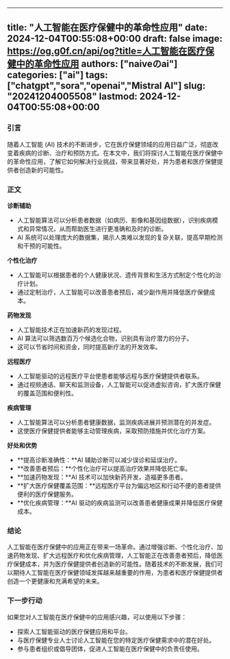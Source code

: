 
---
title: "人工智能在医疗保健中的革命性应用"
date: 2024-12-04T00:55:08+00:00
draft: false
image: https://og.g0f.cn/api/og?title=人工智能在医疗保健中的革命性应用
authors: ["naiveのai"]
categories: ["ai"]
tags: ["chatgpt","sora","openai","Mistral AI"]
slug: "20241204005508"
lastmod: 2024-12-04T00:55:08+00:00
---
### 引言

随着人工智能 (AI) 技术的不断进步，它在医疗保健领域的应用日益广泛，彻底改变着疾病的诊断、治疗和预防方式。在本文中，我们将探讨人工智能在医疗保健中的革命性应用，了解它如何解决行业挑战，带来显著好处，并为患者和医疗保健提供者创造新的可能性。

### 正文

**诊断辅助**

* 人工智能算法可以分析患者数据（如病历、影像和基因组数据），识别疾病模式和异常情况，从而帮助医生进行更准确和及时的诊断。
* AI 系统可以处理庞大的数据集，揭示人类难以发现的复杂关联，提高早期检测和干预的可能性。

**个性化治疗**

* 人工智能可以根据患者的个人健康状况、遗传背景和生活方式制定个性化的治疗计划。
* 通过定制治疗，人工智能可以改善患者预后，减少副作用并降低医疗保健成本。

**药物发现**

* 人工智能技术正在加速新药的发现过程。
* AI 算法可以筛选数百万个候选化合物，识别具有治疗潜力的分子。
* 这可以节省时间和资金，同时提高新疗法的开发效率。

**远程医疗**

* 人工智能驱动的远程医疗平台使患者能够远程与医疗保健提供者联系。
* 通过视频通话、聊天和监测设备，人工智能可以促进虚拟咨询，扩大医疗保健的覆盖范围和便利性。

**疾病管理**

* 人工智能算法可以分析患者健康数据，监测疾病进展并预测潜在的并发症。
* 这使医疗保健提供者能够主动管理疾病，采取预防措施并优化治疗方案。

**好处和优势**

* **提高诊断准确性：**AI 辅助诊断可以减少误诊和延误治疗。
* **改善患者预后：**个性化治疗可以提高治疗效果并降低死亡率。
* **加速药物发现：**AI 技术可以加快新药开发，造福更多患者。
* **扩大医疗保健覆盖范围：**远程医疗平台为偏远地区和行动不便的患者提供便利的医疗保健服务。
* **优化疾病管理：**AI 驱动的疾病监测可以改善患者健康成果并降低医疗保健成本。

### 结论

人工智能在医疗保健中的应用正在带来一场革命。通过增强诊断、个性化治疗、加速药物发现、扩大远程医疗和优化疾病管理，人工智能正在改善患者预后，降低医疗保健成本，并为医疗保健提供者创造新的可能性。随着技术的不断发展，我们可以期待人工智能在医疗保健领域发挥越来越重要的作用，为患者和医疗保健提供者创造一个更健康和充满希望的未来。

### 下一步行动

如果您对人工智能在医疗保健中的应用感兴趣，可以使用以下步骤：

* 探索人工智能驱动的医疗保健应用和平台。
* 与医疗保健专业人士讨论人工智能在您的特定医疗保健需求中的潜在好处。
* 参与患者组织或倡导团体，促进人工智能在医疗保健中的负责任使用。